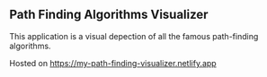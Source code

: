 ## Path Finding Algorithms Visualizer

This application is a visual depection of all the famous path-finding algorithms.

Hosted on https://my-path-finding-visualizer.netlify.app
